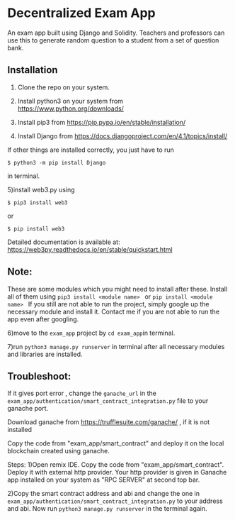 # Decentralized Exam App
An exam app built using Django and Solidity. Teachers and professors can use this to generate random question to a student from a set of question bank.

## Installation
1. Clone the repo on your system.

2. Install python3 on your system from https://www.python.org/downloads/

3. Install pip3 from https://pip.pypa.io/en/stable/installation/

4. Install Django from https://docs.djangoproject.com/en/4.1/topics/install/

If other things are installed correctly, you just have to run 
```
$ python3 -m pip install Django
```
in terminal.

5)install web3.py using

```
$ pip3 install web3
```

or

```
$ pip install web3
```

Detailed documentation is available at: https://web3py.readthedocs.io/en/stable/quickstart.html

## Note: 
These are some modules which you might need to install after these. Install all of them using
```pip3 install <module name> ``` or ```pip install <module name> ```
If you still are not able to run the project, simply google up the necessary module and install it. 
Contact me if you are not able to run the app even after googling.

6)move to the `exam_app` project by `cd exam_app`in terminal.

7)run ` python3 manage.py runserver ` in terminal after all necessary modules and libraries are installed. 

## Troubleshoot:

If it gives port error , change the `ganache_url` in the `exam_app/authentication/smart_contract_integration.py` file to your ganache port. 

Download ganache from https://trufflesuite.com/ganache/ , if it is not installed

Copy the code from "exam_app/smart_contract" and deploy it on the local blockchain created using ganache.

Steps:
1)Open remix IDE. Copy the code from "exam_app/smart_contract". Deploy it with external http provider. Your http provider is given in Ganache app installed on your system as "RPC SERVER" at second top bar.

2)Copy the smart contract address and abi and change the one in  ```exam_app/authentication/smart_contract_integration.py``` to your address and abi.
Now run ``` python3 manage.py runserver ``` in the terminal again.

